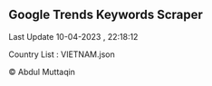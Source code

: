 

## Google Trends Keywords Scraper 
 
Last Update 10-04-2023 , 22:18:12

Country List :
VIETNAM.json



© Abdul Muttaqin 
